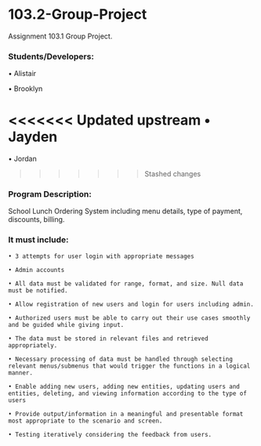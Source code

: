 # 103.2-Group-Project

Assignment 103.1 Group Project.

### Students/Developers:

  • Alistair

  • Brooklyn

<<<<<<< Updated upstream
  • Jayden
=======
  • Jordan

>>>>>>> Stashed changes



### Program Description: 

School Lunch Ordering System including menu details, type of payment, discounts, billing.

### It must include:

    • 3 attempts for user login with appropriate messages
  
    • Admin accounts
  
    • All data must be validated for range, format, and size. Null data must be notified.
  
    • Allow registration of new users and login for users including admin.  
  
    • Authorized users must be able to carry out their use cases smoothly and be guided while giving input.  
  
    • The data must be stored in relevant files and retrieved appropriately.  
  
    • Necessary processing of data must be handled through selecting relevant menus/submenus that would trigger the functions in a logical manner. 
  
    • Enable adding new users, adding new entities, updating users and entities, deleting, and viewing information according to the type of users 
  
    • Provide output/information in a meaningful and presentable format most appropriate to the scenario and screen. 
  
    • Testing iteratively considering the feedback from users.
